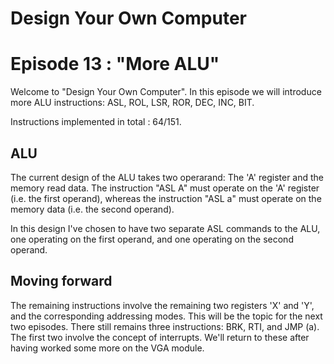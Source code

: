 # Design Your Own Computer
# Episode 13 : "More ALU"

Welcome to "Design Your Own Computer".  In this episode we will introduce more
ALU instructions: ASL, ROL, LSR, ROR, DEC, INC, BIT.

Instructions implemented in total : 64/151.

## ALU
The current design of the ALU takes two operarand: The 'A' register and the
memory read data.  The instruction "ASL A" must operate on the 'A' register
(i.e. the first operand), whereas the instruction "ASL a" must operate on the
memory data (i.e. the second operand).

In this design I've chosen to have two separate ASL commands to the ALU, one
operating on the first operand, and one operating on the second operand.

## Moving forward
The remaining instructions involve the remaining two registers 'X' and 'Y', and
the corresponding addressing modes. This will be the topic for the next two
episodes.  There still remains three instructions: BRK, RTI, and JMP (a). The
first two involve the concept of interrupts. We'll return to these after having
worked some more on the VGA module.

